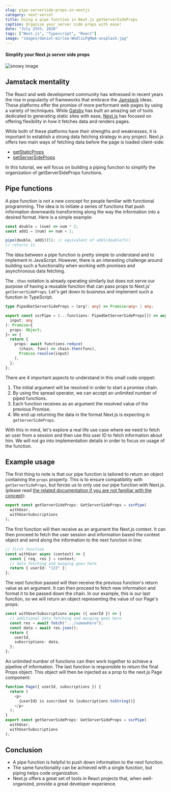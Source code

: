```yaml
---
slug: pipe-serverside-props-in-nextjs
category: next-vercel
title: Using a pipe function in Next.js getServerSideProps
caption: Organize your server side props with ease!
date: "July 25th, 2020"
tags: ["Next.js", "Typescript", "React"]
image: "images/daniel-mirlea-WGdliLPgMaA-unsplash.jpg"
---
```


#### **Simplify your Next.js server side props**

![snowy image](images/daniel-mirlea-WGdliLPgMaA-unsplash.jpg)

## **Jamstack mentality**

The React and web development community has witnessed in recent years the rise in popularity of frameworks that embrace the [Jamstack](https://jamstack.org/) ideas.
These platforms offer the promise of more performant web pages by using a variety of techniques. While [Gatsby](https://www.gatsbyjs.org/) has built an amazing set of tools dedicated to generating static sites with ease, [Next.js](https://nextjs.org/) has focused on offering flexibility in how it fetches data and renders pages.

While both of these platforms have their strengths and weaknesses, it is important to establish a strong data fetching strategy in any project. Next.js offers two main ways of fetching data before the page is loaded client-side:

- [getStaticProps](https://nextjs.org/docs/basic-features/data-fetching#getstaticprops-static-generation)
- [getServerSideProps](https://nextjs.org/docs/basic-features/data-fetching#getserversideprops-server-side-rendering)

In this tutorial, we will focus on building a piping function to simplify the organization of getServerSideProps functions.

## **Pipe functions**

A pipe function is not a new concept for people familiar with functional programming. The idea is to initiate a series of functions that push information downwards transforming along the way the information into a desired format. Here is a simple example:

```typescript
const double = (num) => num * 2;
const add1 = (num) => num + 1;

pipe(double, add1)(5); // equivalent of add1(double(5))
// returns 11
```

The idea between a pipe function is pretty simple to understand and to implement in JavaScript. However, there is an interesting challenge around building such a functionality when working with promises and asynchronous data fetching.

The `.then` notation is already operating similarly but does not serve our purpose of having a reusable function that can pass props to Next.js' `getServerSideProps`. Let's get down to business and implement such a function in TypeScript.

```typescript
type PipedGetServerSideProps = (arg?: any) => Promise<any> | any;

export const ssrPipe = (...functions: PipedGetServerSideProps[]) => async (
  input: any
): Promise<{
  props: Object;
}> => {
  return {
    props: await functions.reduce(
      (chain, func) => chain.then(func),
      Promise.resolve(input)
    ),
  };
};
```

There are 4 important aspects to understand in this small code snippet:

1. The initial argument will be resolved in order to start a promise chain.
1. By using the spread operator, we can accept an unlimited number of piped functions.
1. Each function receives as an argument the resolved value of the previous Promise.
1. We end up returning the data in the format Next.js is expecting in `getServerSideProps`.

With this in mind, let's explore a real life use case where we need to fetch an user from a session and then use this user ID to fetch information about him. We will not go into implementation details in order to focus on usage of the function.

## Example usage

The first thing to note is that our pipe function is tailored to return an object containing the `props` property. This is to ensure compatibility with `getServerSideProps`, but forces us to only use our pipe function with Next.js. (please read [the related documentation if you are not familiar with the concept](https://nextjs.org/docs/basic-features/data-fetching#getserversideprops-server-side-rendering)):

```typescript
export const getServerSideProps: GetServerSideProps = ssrPipe(
  withUser,
  withUserSubscriptions
);
```

The first function will then receive as an argument the Next.js context. It can then proceed to fetch the user session and information based the context object and send along the information to the next function in line:

```typescript
// first function
const withUser async (context) => {
  const { req, res } = context;
  // data fetching and munging goes here
  return { userId: "123" };
};
```

The next function passed will then receive the previous function's return value as an argument. It can then proceed to fetch new information and format it to be passed down the chain. In our example, this is our last function, so we will return an object representing the value of our Page's props:

```typescript
const withUserSubscriptions async ({ userId }) => {
  // additional data fetching and munging goes here
  const res = await fetch(".../somewhere");
  const data = await res.json();
  return {
    userId,
    subscriptions: data,
  };
};
```

An unlimited number of functions can then work together to achieve a pipeline of information. The last function is responsible to return the final Props object. This object will then be injected as a prop to the next.js Page component:

```typescript
function Page({ userId, subscriptions }) {
  return (
    <p>
      {userId} is suscribed to {subscriptions.toString()}
    </p>
  );
}
export const getServerSideProps: GetServerSideProps = ssrPipe(
  withUser,
  withUserSubscriptions
);
```

## Conclusion

- A pipe function is helpful to push down information to the next function.
- The same functionality can be achieved with a single function, but piping helps code organization.
- Next.js offers a great set of tools in React projects that, when well-organized, provide a great developer experience.

